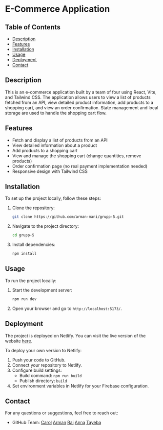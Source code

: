 # E-Commerce Application


## Table of Contents
- [Description](#description)
- [Features](#features)
- [Installation](#installation)
- [Usage](#usage)
- [Deployment](#deployment)
- [Contact](#contact)


## Description
This is an e-commerce application built by a team of four using React, Vite, and Tailwind CSS. The application allows users to view a list of products fetched from an API, view detailed product information, add products to a shopping cart, and view an order confirmation. State management and local storage are used to handle the shopping cart flow.


## Features
- Fetch and display a list of products from an API
- View detailed information about a product
- Add products to a shopping cart
- View and manage the shopping cart (change quantities, remove products)
- Order confirmation page (no real payment implementation needed)
- Responsive design with Tailwind CSS




## Installation
To set up the project locally, follow these steps:


1. Clone the repository:
    ```bash
    git clone https://github.com/arman-mani/grupp-5.git
    ```
2. Navigate to the project directory:
    ```bash
    cd grupp-5
    ```
3. Install dependencies:
    ```bash
    npm install
    ```


## Usage
To run the project locally:


1. Start the development server:
    ```bash
    npm run dev
    ```
2. Open your browser and go to `http://localhost:5173/`.


## Deployment
The project is deployed on Netlify. You can visit the live version of the website [here](...).


To deploy your own version to Netlify:


1. Push your code to GitHub.
2. Connect your repository to Netlify.
3. Configure build settings:
    - Build command: `npm run build`
    - Publish directory: `build`
4. Set environment variables in Netlify for your Firebase configuration.


## Contact
For any questions or suggestions, feel free to reach out:


- GitHub Team: 
[Carol](https://github.com/carolreedcruz)
[Arman]( https://github.com/arman-mani )
[Rai]( https://github.com/raigomessw )
[Anna](https://github.com/AnnHar08)
[Tayeba](https://github.com/TayebaN)





